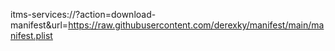 
itms-services://?action=download-manifest&url=https://raw.githubusercontent.com/derexky/manifest/main/manifest.plist
